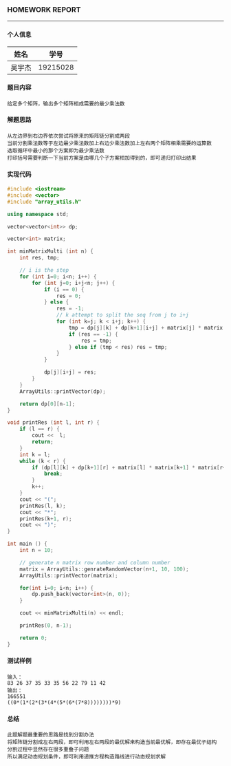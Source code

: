 ### HOMEWORK REPORT

---

#### 个人信息

 姓名 | 学号 
 :---: | :---:
 吴宇杰 | 19215028
 
#### 题目内容
 
    给定多个矩阵，输出多个矩阵相成需要的最少乘法数
    
#### 解题思路

    从左边界到右边界依次尝试将原来的矩阵链分割成两段
    当前分割乘法数等于左边最少乘法数加上右边少乘法数加上左右两个矩阵相乘需要的运算数
    选取循环中最小的那个方案即为最少乘法数
    打印括号需要判断一下当前方案是由哪几个子方案相加得到的，即可递归打印出结果
 
#### 实现代码

```c++
#include <iostream>
#include <vector>
#include "array_utils.h"

using namespace std;

vector<vector<int>> dp;

vector<int> matrix;

int minMatrixMulti (int n) {
    int res, tmp;

    // i is the step
    for (int i=0; i<n; i++) {
        for (int j=0; i+j<n; j++) {
            if (i == 0) {
                res = 0;
            } else {
                res = -1;
                // k attempt to split the seq from j to i+j
                for (int k=j; k < i+j; k++) {
                    tmp = dp[j][k] + dp[k+1][i+j] + matrix[j] * matrix[k+1]*matrix[i+j+1];
                    if (res == -1) {
                        res = tmp;
                    } else if (tmp < res) res = tmp;
                }
            }

            dp[j][i+j] = res;
        }
    }
    ArrayUtils::printVector(dp);

    return dp[0][n-1];
}

void printRes (int l, int r) {
    if (l == r) {
        cout <<  l;
        return;
    }
    int k = l;
    while (k < r) {
        if (dp[l][k] + dp[k+1][r] + matrix[l] * matrix[k+1] * matrix[r+1] == dp[l][r]) {
            break;
        }
        k++;
    }
    cout << "(";
    printRes(l, k);
    cout << "*";
    printRes(k+1, r);
    cout << ")";
}

int main () {
    int n = 10;

    // generate n matrix row number and column number
    matrix = ArrayUtils::genrateRandomVector(n+1, 10, 100);
    ArrayUtils::printVector(matrix);

    for(int i=0; i<n; i++) {
        dp.push_back(vector<int>(n, 0));
    }

    cout << minMatrixMulti(n) << endl;

    printRes(0, n-1);

    return 0;
}
```

#### 测试样例

    输入：
    83 26 37 35 33 35 56 22 79 11 42 
    输出：
    166551
    ((0*(1*(2*(3*(4*(5*(6*(7*8))))))))*9)

#### 总结

    此题解题最重要的思路是找到分割办法
    将矩阵链分割成左右两段，即可利用左右两段的最优解来构造当前最优解，即存在最优子结构
    分割过程中显然存在很多重叠子问题
    所以满足动态规划条件，即可利用递推方程构造路线进行动态规划求解